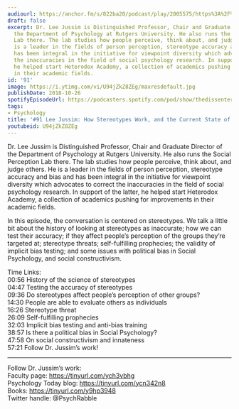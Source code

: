 ```yaml
---
audiourl: https://anchor.fm/s/822ba20/podcast/play/2005575/https%3A%2F%2Fd3ctxlq1ktw2nl.cloudfront.net%2Fproduction%2F2018-11-30%2F7707026-44100-2-de7438ef56139.mp3
draft: false
excerpt: Dr. Lee Jussim is Distinguished Professor, Chair and Graduate Director of
  the Department of Psychology at Rutgers University. He also runs the Social Perception
  Lab there. The lab studies how people perceive, think about, and judge others. He
  is a leader in the fields of person perception, stereotype accuracy and bias and
  has been integral in the initiative for viewpoint diversity which advocates to correct
  the inaccuracies in the field of social psychology research. In support of the latter,
  he helped start Heterodox Academy, a collection of academics pushing for improvements
  in their academic fields.
id: '91'
image: https://i.ytimg.com/vi/U94jZkZ8ZEg/maxresdefault.jpg
publishDate: 2018-10-26
spotifyEpisodeUrl: https://podcasters.spotify.com/pod/show/thedissenter/episodes/91-Lee-Jussim-How-Stereotypes-Work--and-the-Current-State-of-Social-Psychology-e2rn47
tags:
- Psychology
title: '#91 Lee Jussim: How Stereotypes Work, and the Current State of Social Psychology'
youtubeid: U94jZkZ8ZEg
---
```

<div class="timelinks">

Dr. Lee Jussim is Distinguished Professor, Chair and Graduate Director of the Department of Psychology at Rutgers University. He also runs the Social Perception Lab there. The lab studies how people perceive, think about, and judge others. He is a leader in the fields of person perception, stereotype accuracy and bias and has been integral in the initiative for viewpoint diversity which advocates to correct the inaccuracies in the field of social psychology research. In support of the latter, he helped start Heterodox Academy, a collection of academics pushing for improvements in their academic fields.

In this episode, the conversation is centered on stereotypes. We talk a little bit about the history of looking at stereotypes as inaccurate; how we can test their accuracy; if they affect people’s perception of the groups they’re targeted at; stereotype threats; self-fulfilling prophecies; the validity of implicit bias testing; and some issues with political bias in Social Psychology, and social constructivism.

Time Links:  
<time>00:56</time> History of the science of stereotypes  
<time>04:47</time> Testing the accuracy of stereotypes            
<time>09:36</time> Do stereotypes affect people’s perception of other groups?      
<time>14:30</time> People are able to evaluate others as individuals    
<time>16:26</time> Stereotype threat      
<time>26:09</time> Self-fulfilling prophecies           
<time>32:03</time> Implicit bias testing and anti-bias training  
<time>38:57</time> Is there a political bias in Social Psychology?  
<time>47:58</time> On social constructivism and innateness   
<time>57:21</time> Follow Dr. Jussim’s work!

---

Follow Dr. Jussim’s work:  
Faculty page: https://tinyurl.com/ych3vbhg  
Psychology Today blog: https://tinyurl.com/ycn342n8  
Books: https://tinyurl.com/y9hp3948  
Twitter handle: @PsychRabble
</div>

